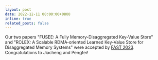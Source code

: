 ```yaml
---
layout: post
date: 2022-12-11 00:00:00+0800
inline: true
related_posts: false
---
```


Our two papers "FUSEE: A Fully Memory-Disaggregated Key-Value Store" and "ROLEX: A Scalable RDMA-oriented Learned Key-Value Store for Disaggregated Memory Systems" were accepted by [FAST 2023](https://www.usenix.org/conference/fast23). Congratulations to Jiacheng and Pengfei!
